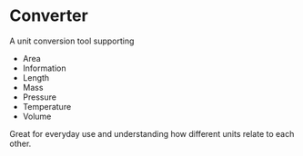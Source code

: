 # Converter

A unit conversion tool supporting

- Area
- Information
- Length
- Mass
- Pressure
- Temperature
- Volume

Great for everyday use and understanding how different units relate to each other.